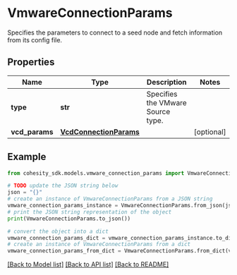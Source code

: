 # VmwareConnectionParams

Specifies the parameters to connect to a seed node and fetch information from its config file.

## Properties

Name | Type | Description | Notes
------------ | ------------- | ------------- | -------------
**type** | **str** | Specifies the VMware Source type. | 
**vcd_params** | [**VcdConnectionParams**](VcdConnectionParams.md) |  | [optional] 

## Example

```python
from cohesity_sdk.models.vmware_connection_params import VmwareConnectionParams

# TODO update the JSON string below
json = "{}"
# create an instance of VmwareConnectionParams from a JSON string
vmware_connection_params_instance = VmwareConnectionParams.from_json(json)
# print the JSON string representation of the object
print(VmwareConnectionParams.to_json())

# convert the object into a dict
vmware_connection_params_dict = vmware_connection_params_instance.to_dict()
# create an instance of VmwareConnectionParams from a dict
vmware_connection_params_from_dict = VmwareConnectionParams.from_dict(vmware_connection_params_dict)
```
[[Back to Model list]](../README.md#documentation-for-models) [[Back to API list]](../README.md#documentation-for-api-endpoints) [[Back to README]](../README.md)


